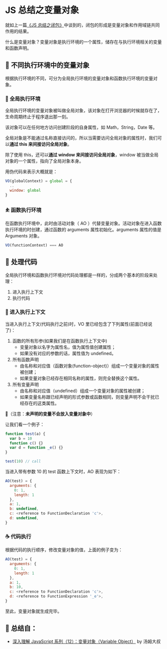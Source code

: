 # JS 总结之变量对象

就如上一篇[《JS 总结之闭包》](https://github.com/KaronAmI/blog/issues/26)中谈到的，闭包的形成是变量对象和作用域链共同作用的结果。

什么是变量对象？变量对象是执行环境的一个属性，储存在与执行环境相关的变量和函数声明。

## 🥇 不同执行环境中的变量对象

根据执行环境的不同，可分为全局执行环境的变量对象和函数执行环境的变量对象。

### 🤺 全局执行环境

全局执行环境的变量对象被叫做全局对象，该对象在打开浏览器的时候就存在了，生命周期终止于程序退出那一刻。

该对象可以在任何地方访问创建阶段的自身属性，如 Math，String，Date 等。

全局对象是不能通过名称直接访问的，所以当需要访问全局对象的属性时，我们可以**通过 this 来间接访问全局对象**。

除了使用 this，还可以**通过 window 来间接访问全局对象**，window 被当做全局对象的一个属性，指向了全局对象本身。

用伪代码来表示大概就是：

```js
VO(globalContext) = global = {
  ..
  window: global
}
```

### ⛹ 函数执行环境

在函数执行环境中，此时由活动对象（ AO ）代替变量对象。活动对象在进入函数执行环境的时创建，通过函数的 arguments 属性初始化。arguments 属性的值是 Arguments 对象。

```js
VO(functionContext) === AO
```

## 🥈 处理代码

全局执行环境和函数执行环境对代码处理都是一样的，分成两个基本的阶段来处理：

1. 进入执行上下文
2. 执行代码

### 🍼 进入执行上下文

当进入执行上下文(代码执行之前)时，VO 里已经包含了下列属性(前面已经说了)：

1. 函数的所有形参(如果我们是在函数执行上下文中)
   - 变量对象以名字为属性名，值为属性值创建属性；
   - 如果没有对应的参数的话，属性值为 undefined。
2. 所有函数声明
   - 由名称和对应值（函数对象(function-object)）组成一个变量对象的属性被创建；
   - 如果变量对象已经存在相同名称的属性，则完全替换这个属性。
3. 所有变量声明
   - 由名称和对应值（undefined）组成一个变量对象的属性被创建；
   - 如果变量名称跟已经声明的形式参数或函数相同，则变量声明不会干扰已经存在的这类属性。

（注意：**未声明的变量不会放入变量对象中**）

让我们看一个例子：

```js
function test(a) {
  var b = 10
  function c() {}
  var d = function _e() {}
}

test(10) // call
```

当进入带有参数 10 的 test 函数上下文时，AO 表现为如下：

```js
AO(test) = {
  arguments: {
    0: 1,
    length: 1
  },
  a: 1,
  b: undefined,
  c: <reference to FunctionDeclaration 'c'>,
  d: undefined,
}
```

### ☕️ 代码执行

根据代码的执行顺序，修改变量对象的值，上面的例子变为：

```js
AO(test) = {
  arguments: {
    0: 1,
    length: 1
  },
  a: 1,
  b: 10,
  c: <reference to FunctionDeclaration 'c'>,
  d: <reference to FunctionExpression '_e'>,
}
```

至此，变量对象就生成完毕。

## 🚀 总结自：

- [深入理解 JavaScript 系列（12）：变量对象（Variable Object）](http://www.cnblogs.com/TomXu/archive/2012/01/16/2309728.html) by 汤姆大叔
